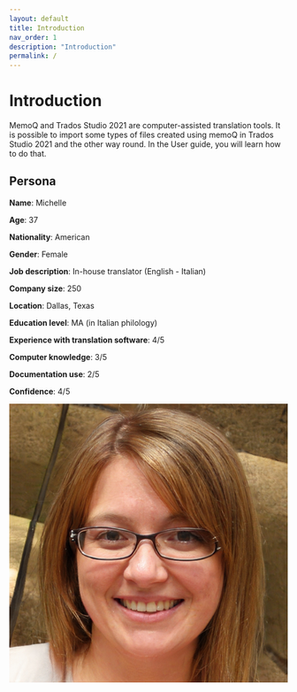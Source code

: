 ```yaml
---
layout: default
title: Introduction
nav_order: 1
description: "Introduction"
permalink: /
---
```


# **Introduction**

MemoQ and Trados Studio 2021 are computer-assisted translation tools. It is possible to import some types of files created using memoQ in Trados Studio 2021 and the other way round. In the User guide, you will learn how to do that.

## **Persona**

**Name**: Michelle

**Age**: 37

**Nationality**: American

**Gender**: Female

**Job description**: In-house translator (English - Italian)

**Company size**: 250

**Location**: Dallas, Texas

**Education level**: MA (in Italian philology)

**Experience with translation software**: 4/5

**Computer knowledge**: 3/5

**Documentation use**: 2/5

**Confidence**: 4/5

   ![](/assets/images/indeks.png)


